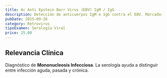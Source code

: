 ```yaml
---
title: Ac Anti Epstein Barr Virus (EBV) IgM / IgG
description: Detección de anticuerpos IgM e IgG contra el EBV. Marcador de **Mononucleosis Infecciosa** (beso) y asociado a ciertos cánceres.
pubDate: 2025-09-26
category: Retrovirus
tipoExamen: Serología Viral
price: 25.00
---
```


## Relevancia Clínica
Diagnóstico de **Mononucleosis Infecciosa**. La serología ayuda a distinguir entre infección aguda, pasada y crónica.